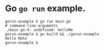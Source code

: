 # Go `go run` example.

```shell
gorun-example $ go run main.go 
# command-line-arguments
./main.go:4: undefined: HelloMe
gorun-example $ go build && ./gorun-example
Hello Mate
gorun-example $ 
```
